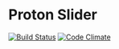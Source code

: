 # Proton Slider

[![Build Status](https://travis-ci.org/gsantiago/proton-slider.svg?branch=master)](https://travis-ci.org/gsantiago/proton-slider)
[![Code Climate](https://codeclimate.com/github/gsantiago/proton-slider/badges/gpa.svg)](https://codeclimate.com/github/gsantiago/proton-slider)
